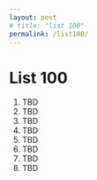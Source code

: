 ```yaml
---
layout: post
# title: "list 100"
permalink: /list100/
---
```



# List 100 


1. TBD
2. TBD
3. TBD
4. TBD
5. TBD
6. TBD
7. TBD
8. TBD

